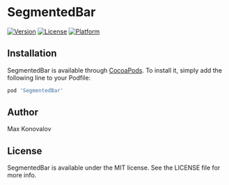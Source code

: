 # SegmentedBar

[![Version](https://img.shields.io/cocoapods/v/SegmentedBar.svg?style=flat)](http://cocoapods.org/pods/SegmentedBar)
[![License](https://img.shields.io/cocoapods/l/SegmentedBar.svg?style=flat)](http://cocoapods.org/pods/SegmentedBar)
[![Platform](https://img.shields.io/cocoapods/p/SegmentedBar.svg?style=flat)](http://cocoapods.org/pods/SegmentedBar)


## Installation

SegmentedBar is available through [CocoaPods](http://cocoapods.org). To install
it, simply add the following line to your Podfile:

```ruby
pod 'SegmentedBar'
```

## Author

Max Konovalov

## License

SegmentedBar is available under the MIT license. See the LICENSE file for more info.
